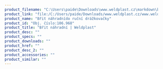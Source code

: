```yaml
---
product_filename: "C:\Users\paide\Downloads\www.weldplast.cz\markdown\brit-nahradni.md"
product_link: "file:/C:/Users/paide/Downloads/www.weldplast.cz/www.weldplast.cz/brit-nahradni"
product_name: "Břit náhradnído ruční drážkovačky"
product_id: "Obj. číslo:106.968"
product_title: "Břit náhradní | Weldplast"
product_desc: ""
product_specs: ""
product_downloads: ""
product_href: ""
product_desc_2: ""
product_accessories: ""
product_similar: ""
---
```

